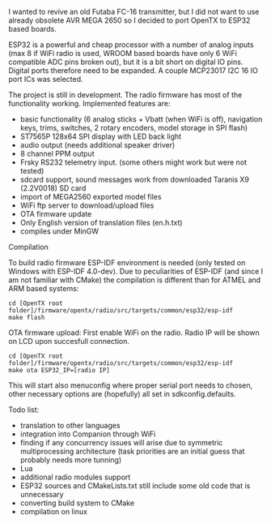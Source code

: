 I wanted to revive an old Futaba FC-16 transmitter, but I did not want to use already obsolete AVR MEGA 2650 so I decided to port OpenTX to ESP32 based boards.

ESP32 is a powerful and cheap processor with a number of analog inputs (max 8 if WiFi radio is used, WROOM based boards have only 6 WiFi compatible ADC pins broken out), but it is a bit short on digital IO pins. Digital ports therefore need to be expanded. A couple MCP23017 I2C 16 IO port ICs was selected. 

The project is still in development. The radio firmware has most of the functionality working. Implemented features are:

- basic functionality (6 analog sticks + Vbatt (when WiFi is off), navigation keys, trims, switches, 2 rotary encoders, model storage in SPI flash)
- ST7565P 128x64 SPI display with LED back light
- audio output (needs additional speaker driver)
- 8 channel PPM output
- Frsky RS232 telemetry input. (some others might work but were not tested)
- sdcard support, sound messages work from downloaded Taranis X9 (2.2V0018) SD card
- import of MEGA2560 exported model files
- WiFi ftp server to download/upload files
- OTA firmware update
- Only English version of translation files (en.h.txt)
- compiles under MinGW 

Compilation

To build radio firmware ESP-IDF environment is needed (only tested on Windows with ESP-IDF 4.0-dev). Due to peculiarities of ESP-IDF (and since I am not familiar with CMake) the compilation is different than for ATMEL and ARM based systems:
```
cd [OpenTX root folder]/firmware/opentx/radio/src/targets/common/esp32/esp-idf
make flash 
```
OTA firmware upload:
First enable WiFi on the radio. Radio IP will be shown on LCD upon succesfull connection.
```
cd [OpenTX root folder]/firmware/opentx/radio/src/targets/common/esp32/esp-idf
make ota ESP32_IP=[radio IP]
```
This will start also menuconfig where proper serial port needs to chosen, other necessary options are (hopefully) all set in sdkconfig.defaults.

Todo list:

- translation to other languages
- integration into Companion through WiFi
- finding if any concurrency issues will arise due to symmetric multiprocessing architecture (task priorities are an initial guess that probably needs more tunning)
- Lua
- additional radio modules support
- ESP32 sources and CMakeLists.txt still include some old code that is unnecessary
- converting build system to CMake
- compilation on linux
